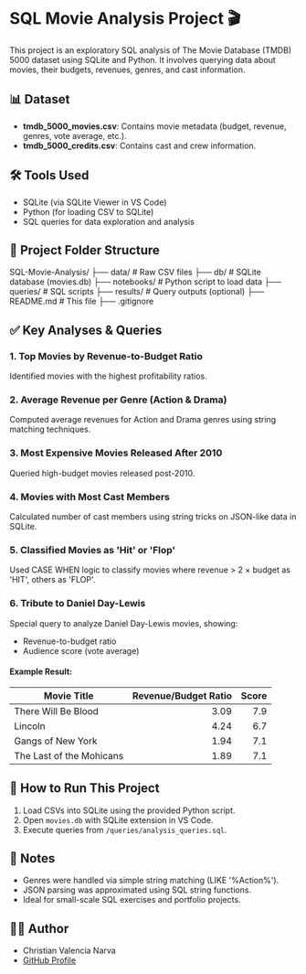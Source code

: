 # SQL Movie Analysis Project 🎬

This project is an exploratory SQL analysis of The Movie Database (TMDB) 5000 dataset using SQLite and Python. It involves querying data about movies, their budgets, revenues, genres, and cast information.

## 📊 Dataset
- **tmdb_5000_movies.csv**: Contains movie metadata (budget, revenue, genres, vote average, etc.).
- **tmdb_5000_credits.csv**: Contains cast and crew information.

## 🛠️ Tools Used
- SQLite (via SQLite Viewer in VS Code)
- Python (for loading CSV to SQLite)
- SQL queries for data exploration and analysis

## 📂 Project Folder Structure
SQL-Movie-Analysis/
├── data/ # Raw CSV files
├── db/ # SQLite database (movies.db)
├── notebooks/ # Python script to load data
├── queries/ # SQL scripts
├── results/ # Query outputs (optional)
├── README.md # This file
├── .gitignore


## ✅ Key Analyses & Queries

### 1. Top Movies by Revenue-to-Budget Ratio
Identified movies with the highest profitability ratios.

### 2. Average Revenue per Genre (Action & Drama)
Computed average revenues for Action and Drama genres using string matching techniques.

### 3. Most Expensive Movies Released After 2010
Queried high-budget movies released post-2010.

### 4. Movies with Most Cast Members
Calculated number of cast members using string tricks on JSON-like data in SQLite.

### 5. Classified Movies as 'Hit' or 'Flop'
Used CASE WHEN logic to classify movies where revenue > 2 × budget as 'HIT', others as 'FLOP'.

### 6. Tribute to Daniel Day-Lewis
Special query to analyze Daniel Day-Lewis movies, showing:
- Revenue-to-budget ratio
- Audience score (vote average)

#### Example Result:
| Movie Title                   | Revenue/Budget Ratio | Score |
|-------------------------------|---------------------:|------:|
| There Will Be Blood            | 3.09                | 7.9   |
| Lincoln                        | 4.24                | 6.7   |
| Gangs of New York              | 1.94                | 7.1   |
| The Last of the Mohicans       | 1.89                | 7.1   |

## 🚀 How to Run This Project
1. Load CSVs into SQLite using the provided Python script.
2. Open `movies.db` with SQLite extension in VS Code.
3. Execute queries from `/queries/analysis_queries.sql`.

## 📝 Notes
- Genres were handled via simple string matching (LIKE '%Action%').
- JSON parsing was approximated using SQL string functions.
- Ideal for small-scale SQL exercises and portfolio projects.

## 🧑‍💻 Author
- Christian Valencia Narva
- [GitHub Profile](https://github.com/chrisvn27)
